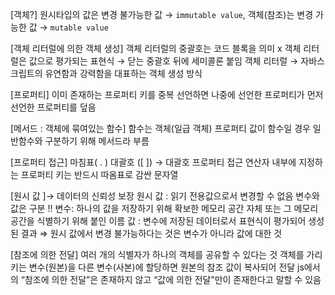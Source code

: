
[객체?]
원시타입의 값은 변경 불가능한 값 → `immutable value`,
객체(참조)는 변경 가능한 값 → `mutable value`

[객체 리터럴에 의한 객체 생성]
객체 리터럴의 중괄호는 코드 블록을 의미 x
객체 리터럴은 값으로 평가되는 표현식 → 닫는 중괄호 뒤에 세미콜론 붙임
객체 리터럴 → 자바스크립트의 유연함과 강력함을 대표하는 객체 생성 방식

[프로퍼티]
이미 존재하는 프로퍼티 키를 중복 선언하면 나중에 선언한 프로퍼티가 먼저 선언한 프로퍼티를 덮음

[메서드 : 객체에 묶여있는 함수]
함수는 객체(일급 객체)
프로퍼티 값이 함수일 경우 일반함수와 구분하기 위해 메서드라 부름

[프로퍼티 접근]
마침표( . )
대괄호 ([ ]) → 대괄호 프로퍼티 접근 연산자 내부에 지정하는 프로퍼티 키는 반드시 따옴표로 감싼 문자열

[원시 값 ]→ 데이터의 신뢰성 보장
원시 값 : 읽기 전용값으로서 변경할 수 없음
변수와 값은 구분 !!
변수: 하나의 값을 저장하기 위해 확보한 메모리 공간 자체 또는 그 메모리 공간을 식별하기 위해 붙인 이름
값 : 변수에 저장된 데이터로서 표현식이 평가되어 생성된 결과
⇒ 원시 값에서 변경 불가능하다는 것은 변수가 아니라 값에 대한 것

[참조에 의한 전달]
여러 개의 식별자가 하나의 객체를 공유할 수 있다는 것
객체를 가리키는 변수(원본)을 다른 변수(사본)에 할당하면 원본의 참조 값이 복사되어 전달
js에서의 “참조에 의한 전달”은 존재하지 않고 “값에 의한 전달”만이 존재한다고 말할 수 있음
